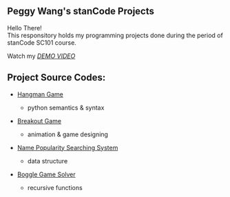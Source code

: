 ## Peggy Wang's stanCode Projects
Hello There!\
This responsitory holds my programming projects done during the period of stanCode SC101 course.

Watch my *[DEMO VIDEO](https://drive.google.com/drive/folders/1Gi3bn9qPW_gR0ISyGzVPLd5Bztdvd7rF?fbclid=IwAR36BW3v_bHn-Idsh-0_ROSWLwrXOzoervZId25OOzH2LX4b6FCGDfULdDg)*

## Project Source Codes:
- [Hangman Game](https://github.com/105071076/pw-projects/blob/main/stancode%20projects/hangman/hangman.py)
  - python semantics & syntax

- [Breakout Game](https://github.com/105071076/pw-projects/blob/main/stancode%20projects/breakout%20game/breakout_extensions.py)
  - animation & game designing

- [Name Popularity Searching System](https://github.com/105071076/pw-projects/blob/main/stancode%20projects/name_searching/babynames.py)
  - data structure

- [Boggle Game Solver](https://github.com/105071076/pw-projects/blob/main/stancode%20projects/boggle%20game%20solver/boggle.py)
  - recursive functions




